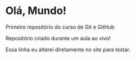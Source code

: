 # Olá, Mundo!
 Primeiro repositório do curso de Git e GitHub

 Repositório criado durante um aula ao vivo!

Essa linha eu alterei diretamente no site para testar.
